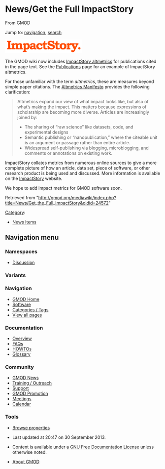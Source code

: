 









<span id="top"></span>







# <span dir="auto">News/Get the Full ImpactStory</span>





From GMOD









Jump to: [navigation](#mw-navigation), [search](#p-search)







<a href="http://impactstory.org" rel="nofollow"><img
src="https://raw.githubusercontent.com/GMOD/gmod.github.io/main/mediawiki/images/thumb/7/7a/ImpactstoryLogo.png/250px-ImpactstoryLogo.png"
srcset="https://raw.githubusercontent.com/GMOD/gmod.github.io/main/mediawiki/images/thumb/7/7a/ImpactstoryLogo.png/375px-ImpactstoryLogo.png 1.5x, https://raw.githubusercontent.com/GMOD/gmod.github.io/main/mediawiki/images/7/7a/ImpactstoryLogo.png 2x"
width="250" height="46" alt="ImpactstoryLogo.png" /></a>



The GMOD wiki now includes
<a href="http://impactstory.org" class="external text"
rel="nofollow">ImpactStory altmetrics</a> for publications cited in the
page text. See the [Publications](../Publications "Publications") page
for an example of ImpactStory altmetrics.

For those unfamiliar with the term *altmetrics,* these are measures
beyond simple paper citations. The
<a href="http://altmetrics.org/manifesto/" class="external text"
rel="nofollow">Altmetrics Manifesto</a> provides the following
clarification:

> Altmetrics expand our view of what impact looks like, but also of
> what’s making the impact. This matters because expressions of
> scholarship are becoming more diverse. Articles are increasingly
> joined by:
>
> - The sharing of “raw science” like datasets, code, and experimental
>   designs
> - Semantic publishing or “nanopublication,” where the citeable unit is
>   an argument or passage rather than entire article.
> - Widespread self-publishing via blogging, microblogging, and comments
>   or annotations on existing work.

  
ImpactStory collates metrics from numerous online sources to give a more
complete picture of how an article, data set, piece of software, or
other research product is being used and discussed. More information is
available on the <a href="http://impactstory.org/" class="external text"
rel="nofollow">ImpactStory</a> website.

  
We hope to add impact metrics for GMOD software soon.





Retrieved from
"<http://gmod.org/mediawiki/index.php?title=News/Get_the_Full_ImpactStory&oldid=24572>"







[Category](../Special%3ACategories "Special%3ACategories"):

- [News Items](../Category%3ANews_Items "Category%3ANews Items")















## Navigation menu









### Namespaces


- <span id="ca-talk"><a
  href="http://gmod.org/mediawiki/index.php?title=Talk:News/Get_the_Full_ImpactStory&amp;action=edit&amp;redlink=1"
  accesskey="t"
  title="Discussion about the content page [t]">Discussion</a></span>





### 

### Variants[](#)























<a href="../Main_Page"
style="background-image: url(../../images/GMOD-cogs.png);"
title="Visit the main page"></a>





### Navigation



- <span id="n-GMOD-Home">[GMOD Home](../Main_Page)</span>
- <span id="n-Software">[Software](../GMOD_Components)</span>
- <span id="n-Categories-.2F-Tags">[Categories /
  Tags](../Categories)</span>
- <span id="n-View-all-pages">[View all
  pages](../Special:AllPages)</span>







### Documentation



- <span id="n-Overview">[Overview](../Overview)</span>
- <span id="n-FAQs">[FAQs](../Category%3AFAQ)</span>
- <span id="n-HOWTOs">[HOWTOs](../Category%3AHOWTO)</span>
- <span id="n-Glossary">[Glossary](../Glossary)</span>







### Community



- <span id="n-GMOD-News">[GMOD News](../GMOD_News)</span>
- <span id="n-Training-.2F-Outreach">[Training /
  Outreach](../Training_and_Outreach)</span>
- <span id="n-Support">[Support](../Support)</span>
- <span id="n-GMOD-Promotion">[GMOD Promotion](../GMOD_Promotion)</span>
- <span id="n-Meetings">[Meetings](../Meetings)</span>
- <span id="n-Calendar">[Calendar](../Calendar)</span>







### Tools




- <span id="t-smwbrowselink"><a href="../Special%3ABrowse/News-2FGet_the_Full_ImpactStory"
  rel="smw-browse">Browse properties</a></span>












- <span id="footer-info-lastmod">Last updated at 20:47 on 30 September
  2013.</span>
<!-- - <span id="footer-info-viewcount">14,228 page views.</span> -->
- <span id="footer-info-copyright">Content is available under
  <a href="http://www.gnu.org/licenses/fdl-1.3.html" class="external"
  rel="nofollow">a GNU Free Documentation License</a> unless otherwise
  noted.</span>

<!-- -->

- <span id="footer-places-about">[About
  GMOD](../GMOD%3AAbout "GMOD%3AAbout")</span>

<!-- -->







